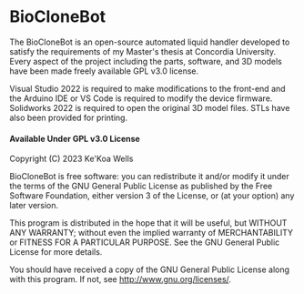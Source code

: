 # BioCloneBot
The BioCloneBot is an open-source automated liquid handler developed to satisfy the requirements of my Master's thesis at Concordia University. Every aspect of the project including the parts, software, and 3D models have been made freely available GPL v3.0 license.

Visual Studio 2022 is required to make modifications to the front-end and the Arduino IDE or VS Code is required to modify the device firmware. Solidworks 2022 is required to open the original 3D model files. STLs have also been provided for printing.





#### Available Under GPL v3.0 License
 Copyright (C) 2023 Ke'Koa Wells

 BioCloneBot is free software: you can redistribute it and/or modify
 it under the terms of the GNU General Public License as published by
 the Free Software Foundation, either version 3 of the License, or
 (at your option) any later version.

 This program is distributed in the hope that it will be useful,
 but WITHOUT ANY WARRANTY; without even the implied warranty of
 MERCHANTABILITY or FITNESS FOR A PARTICULAR PURPOSE.  See the
 GNU General Public License for more details.

 You should have received a copy of the GNU General Public License
 along with this program.  If not, see <http://www.gnu.org/licenses/>.
